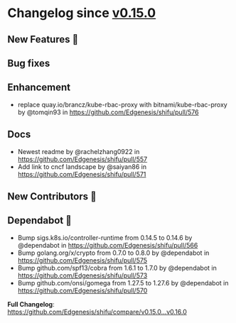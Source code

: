 # Changelog since [v0.15.0](https://github.com/Edgenesis/shifu/releases/tag/v0.15.0)

## New Features 🎉

## Bug fixes

## Enhancement

* replace quay.io/brancz/kube-rbac-proxy with bitnami/kube-rbac-proxy by @tomqin93 in https://github.com/Edgenesis/shifu/pull/576

## Docs

* Newest readme by @rachelzhang0922 in https://github.com/Edgenesis/shifu/pull/557
* Add link to cncf landscape by @saiyan86 in https://github.com/Edgenesis/shifu/pull/571

## New Contributors 🌟

## Dependabot 🤖

* Bump sigs.k8s.io/controller-runtime from 0.14.5 to 0.14.6 by @dependabot in https://github.com/Edgenesis/shifu/pull/566
* Bump golang.org/x/crypto from 0.7.0 to 0.8.0 by @dependabot in https://github.com/Edgenesis/shifu/pull/575
* Bump github.com/spf13/cobra from 1.6.1 to 1.7.0 by @dependabot in https://github.com/Edgenesis/shifu/pull/573
* Bump github.com/onsi/gomega from 1.27.5 to 1.27.6 by @dependabot in https://github.com/Edgenesis/shifu/pull/570

**Full Changelog**: https://github.com/Edgenesis/shifu/compare/v0.15.0...v0.16.0
